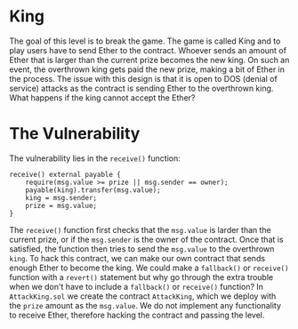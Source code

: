 # King

The goal of this level is to break the game. The game is called King and to play users have to send Ether to the contract. Whoever sends an amount of Ether that is larger than the current prize becomes the new king. On such an event, the overthrown king gets paid the new prize, making a bit of Ether in the process. The issue with this design is that it is open to DOS (denial of service) attacks as the contract is sending Ether to the overthrown king. What happens if the king cannot accept the Ether?

# The Vulnerability
The vulnerability lies in the `receive()` function: 
```
receive() external payable {
    require(msg.value >= prize || msg.sender == owner);
    payable(king).transfer(msg.value);
    king = msg.sender;
    prize = msg.value;
}
```
The `receive()` function first checks that the `msg.value` is larder than the current prize, or if the `msg.sender` is the owner of the contract. Once that is satisfied, the function then tries to send the `msg.value` to the overthrown `king`.  To hack this contract, we can make our own contract that sends enough Ether to become the king. We could make a `fallback()` or `receive()` function with a `revert()` statement but why go through the extra trouble when we don't have to include a `fallback()` or `receive()` function? In `AttackKing.sol` we create the contract `AttackKing`, which we deploy with the `prize` amount as the `msg.value`. We do not implement any functionality to receive Ether, therefore hacking the contract and passing the level.